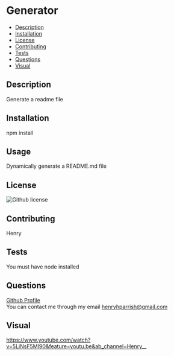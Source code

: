 # Generator

- [Description](#Description)
- [Installation](#Installation)
- [License](#License)
- [Contributing](#Contributing)
- [Tests](#Tests)
- [Questions](#Questions)
- [Visual](#Visual)



## Description
Generate a readme file
## Installation
npm install
## Usage
Dynamically generate a README.md file
## License
![Github license](https://img.shields.io/badge/license-None-blue.svg)
## Contributing
Henry
## Tests
You must have node installed
## Questions
[Github Profile](https://github.com/HenryP23)  
You can contact me through my email henryhparrish@gmail.com
## Visual
https://www.youtube.com/watch?v=5LiNsF5MI90&feature=youtu.be&ab_channel=Henry__

